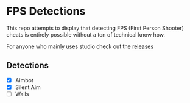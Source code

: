 # FPS Detections
This repo attempts to display that detecting FPS (First Person Shooter) cheats is entirely possible without a ton of technical know how.

For anyone who mainly uses studio check out the [releases](https://github.com/Vyon/FPSDetections/releases/tag/Latest)

## Detections
- [x] Aimbot
- [x] Silent Aim
- [ ] Walls